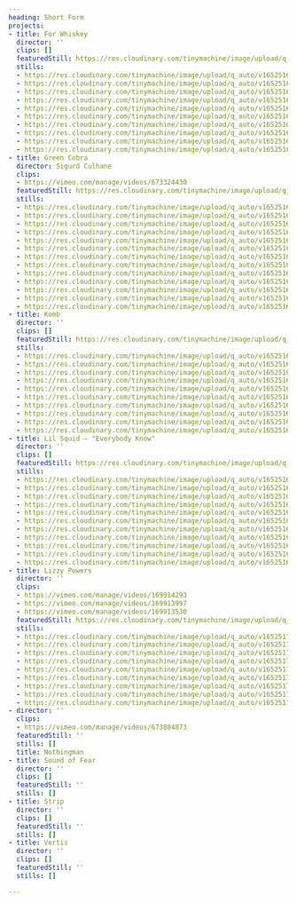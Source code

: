 ```yaml
---
heading: Short Form
projects:
- title: For Whiskey
  director: ''
  clips: []
  featuredStill: https://res.cloudinary.com/tinymachine/image/upload/q_auto/v1652516685/andrew-aiello/portfolio/for-whiskey-10_r4wsbd.jpg
  stills:
  - https://res.cloudinary.com/tinymachine/image/upload/q_auto/v1652516685/andrew-aiello/portfolio/for-whiskey-10_r4wsbd.jpg
  - https://res.cloudinary.com/tinymachine/image/upload/q_auto/v1652516685/andrew-aiello/portfolio/for-whiskey-09_te83eg.jpg
  - https://res.cloudinary.com/tinymachine/image/upload/q_auto/v1652516685/andrew-aiello/portfolio/for-whiskey-08_nivrn8.jpg
  - https://res.cloudinary.com/tinymachine/image/upload/q_auto/v1652516685/andrew-aiello/portfolio/for-whiskey-07_vom7y6.jpg
  - https://res.cloudinary.com/tinymachine/image/upload/q_auto/v1652516685/andrew-aiello/portfolio/for-whiskey-06_tv3y9n.jpg
  - https://res.cloudinary.com/tinymachine/image/upload/q_auto/v1652516684/andrew-aiello/portfolio/for-whiskey-05_ii682j.jpg
  - https://res.cloudinary.com/tinymachine/image/upload/q_auto/v1652516684/andrew-aiello/portfolio/for-whiskey-04_xm9agy.jpg
  - https://res.cloudinary.com/tinymachine/image/upload/q_auto/v1652516684/andrew-aiello/portfolio/for-whiskey-03_iozcsh.jpg
  - https://res.cloudinary.com/tinymachine/image/upload/q_auto/v1652516684/andrew-aiello/portfolio/for-whiskey-02_zo8wra.jpg
  - https://res.cloudinary.com/tinymachine/image/upload/q_auto/v1652516684/andrew-aiello/portfolio/for-whiskey-01_kaip5v.jpg
- title: Green Cobra
  director: Sigurd Culhane
  clips:
  - https://vimeo.com/manage/videos/673324430
  featuredStill: https://res.cloudinary.com/tinymachine/image/upload/q_auto/v1652516746/andrew-aiello/portfolio/green-cobra-13_gvgt7c.jpg
  stills:
  - https://res.cloudinary.com/tinymachine/image/upload/q_auto/v1652516746/andrew-aiello/portfolio/green-cobra-13_gvgt7c.jpg
  - https://res.cloudinary.com/tinymachine/image/upload/q_auto/v1652516747/andrew-aiello/portfolio/green-cobra-12_abxg3f.jpg
  - https://res.cloudinary.com/tinymachine/image/upload/q_auto/v1652516747/andrew-aiello/portfolio/green-cobra-11_ogwgpb.jpg
  - https://res.cloudinary.com/tinymachine/image/upload/q_auto/v1652516747/andrew-aiello/portfolio/green-cobra-10_bkfu3q.jpg
  - https://res.cloudinary.com/tinymachine/image/upload/q_auto/v1652516746/andrew-aiello/portfolio/green-cobra-09_hqfeoc.jpg
  - https://res.cloudinary.com/tinymachine/image/upload/q_auto/v1652516746/andrew-aiello/portfolio/green-cobra-08_bkwwec.jpg
  - https://res.cloudinary.com/tinymachine/image/upload/q_auto/v1652516746/andrew-aiello/portfolio/green-cobra-07_elz7ao.jpg
  - https://res.cloudinary.com/tinymachine/image/upload/q_auto/v1652516746/andrew-aiello/portfolio/green-cobra-06_veo9zp.jpg
  - https://res.cloudinary.com/tinymachine/image/upload/q_auto/v1652516742/andrew-aiello/portfolio/green-cobra-05_qoskqn.jpg
  - https://res.cloudinary.com/tinymachine/image/upload/q_auto/v1652516742/andrew-aiello/portfolio/green-cobra-04_f7srga.jpg
  - https://res.cloudinary.com/tinymachine/image/upload/q_auto/v1652516742/andrew-aiello/portfolio/green-cobra-03_rqkbqs.jpg
  - https://res.cloudinary.com/tinymachine/image/upload/q_auto/v1652516742/andrew-aiello/portfolio/green-cobra-02_rvilp9.jpg
  - https://res.cloudinary.com/tinymachine/image/upload/q_auto/v1652516741/andrew-aiello/portfolio/green-cobra-01_ektji2.jpg
- title: Komb
  director: ''
  clips: []
  featuredStill: https://res.cloudinary.com/tinymachine/image/upload/q_auto/v1652516789/andrew-aiello/portfolio/komb-10_ljno3t.jpg
  stills:
  - https://res.cloudinary.com/tinymachine/image/upload/q_auto/v1652516789/andrew-aiello/portfolio/komb-10_ljno3t.jpg
  - https://res.cloudinary.com/tinymachine/image/upload/q_auto/v1652516789/andrew-aiello/portfolio/komb-09_i3a2gd.jpg
  - https://res.cloudinary.com/tinymachine/image/upload/q_auto/v1652516789/andrew-aiello/portfolio/komb-08_donasg.jpg
  - https://res.cloudinary.com/tinymachine/image/upload/q_auto/v1652516789/andrew-aiello/portfolio/komb-07_p7ihb2.jpg
  - https://res.cloudinary.com/tinymachine/image/upload/q_auto/v1652516787/andrew-aiello/portfolio/komb-06_kf4auh.jpg
  - https://res.cloudinary.com/tinymachine/image/upload/q_auto/v1652516788/andrew-aiello/portfolio/komb-05_b33bnm.jpg
  - https://res.cloudinary.com/tinymachine/image/upload/q_auto/v1652516788/andrew-aiello/portfolio/komb-04_bufw7x.jpg
  - https://res.cloudinary.com/tinymachine/image/upload/q_auto/v1652516788/andrew-aiello/portfolio/komb-03_ohpi1a.jpg
  - https://res.cloudinary.com/tinymachine/image/upload/q_auto/v1652516786/andrew-aiello/portfolio/komb-02_y1j8ve.jpg
  - https://res.cloudinary.com/tinymachine/image/upload/q_auto/v1652516786/andrew-aiello/portfolio/komb-01_pnldfx.jpg
- title: Lil Squid — "Everybody Know"
  director: ''
  clips: []
  featuredStill: https://res.cloudinary.com/tinymachine/image/upload/q_auto/v1652516962/andrew-aiello/portfolio/lil-squid-ek-11_lq2kfb.jpg
  stills:
  - https://res.cloudinary.com/tinymachine/image/upload/q_auto/v1652516962/andrew-aiello/portfolio/lil-squid-ek-11_lq2kfb.jpg
  - https://res.cloudinary.com/tinymachine/image/upload/q_auto/v1652516962/andrew-aiello/portfolio/lil-squid-ek-10_gantzc.jpg
  - https://res.cloudinary.com/tinymachine/image/upload/q_auto/v1652516963/andrew-aiello/portfolio/lil-squid-ek-09_pfkllr.jpg
  - https://res.cloudinary.com/tinymachine/image/upload/q_auto/v1652516963/andrew-aiello/portfolio/lil-squid-ek-08_g2hgls.jpg
  - https://res.cloudinary.com/tinymachine/image/upload/q_auto/v1652516963/andrew-aiello/portfolio/lil-squid-ek-07_l6wykv.jpg
  - https://res.cloudinary.com/tinymachine/image/upload/q_auto/v1652516962/andrew-aiello/portfolio/lil-squid-ek-06_ofedkj.jpg
  - https://res.cloudinary.com/tinymachine/image/upload/q_auto/v1652516963/andrew-aiello/portfolio/lil-squid-ek-05_b8mq2l.jpg
  - https://res.cloudinary.com/tinymachine/image/upload/q_auto/v1652516957/andrew-aiello/portfolio/lil-squid-ek-04_jrrmxn.jpg
  - https://res.cloudinary.com/tinymachine/image/upload/q_auto/v1652516961/andrew-aiello/portfolio/lil-squid-ek-03_y0h9oz.jpg
  - https://res.cloudinary.com/tinymachine/image/upload/q_auto/v1652516956/andrew-aiello/portfolio/lil-squid-ek-02_hvylw7.jpg
  - https://res.cloudinary.com/tinymachine/image/upload/q_auto/v1652516950/andrew-aiello/portfolio/lil-squid-ek-01_vlw552.jpg
- title: Lizzy Powers
  director: ''
  clips:
  - https://vimeo.com/manage/videos/169914293
  - https://vimeo.com/manage/videos/169913997
  - https://vimeo.com/manage/videos/169913530
  featuredStill: https://res.cloudinary.com/tinymachine/image/upload/q_auto/v1652517042/andrew-aiello/portfolio/lizzy-powers-09_fdxaga.jpg
  stills:
  - https://res.cloudinary.com/tinymachine/image/upload/q_auto/v1652517042/andrew-aiello/portfolio/lizzy-powers-09_fdxaga.jpg
  - https://res.cloudinary.com/tinymachine/image/upload/q_auto/v1652517042/andrew-aiello/portfolio/lizzy-powers-08_hetvg3.jpg
  - https://res.cloudinary.com/tinymachine/image/upload/q_auto/v1652517042/andrew-aiello/portfolio/lizzy-powers-07_t4vp6g.jpg
  - https://res.cloudinary.com/tinymachine/image/upload/q_auto/v1652517042/andrew-aiello/portfolio/lizzy-powers-06_sjxuzf.jpg
  - https://res.cloudinary.com/tinymachine/image/upload/q_auto/v1652517042/andrew-aiello/portfolio/lizzy-powers-05_qnqz2n.jpg
  - https://res.cloudinary.com/tinymachine/image/upload/q_auto/v1652517042/andrew-aiello/portfolio/lizzy-powers-04_auf4th.jpg
  - https://res.cloudinary.com/tinymachine/image/upload/q_auto/v1652517041/andrew-aiello/portfolio/lizzy-powers-03_kkrpem.jpg
  - https://res.cloudinary.com/tinymachine/image/upload/q_auto/v1652517041/andrew-aiello/portfolio/lizzy-powers-02_lif4o3.jpg
  - https://res.cloudinary.com/tinymachine/image/upload/q_auto/v1652517042/andrew-aiello/portfolio/lizzy-powers-01_vvknw4.jpg
- director: ''
  clips:
  - https://vimeo.com/manage/videos/673804873
  featuredStill: ''
  stills: []
  title: Nothingman
- title: Sound of Fear
  director: ''
  clips: []
  featuredStill: ''
  stills: []
- title: Strip
  director: ''
  clips: []
  featuredStill: ''
  stills: []
- title: Vertis
  director: ''
  clips: []
  featuredStill: ''
  stills: []

---
```

